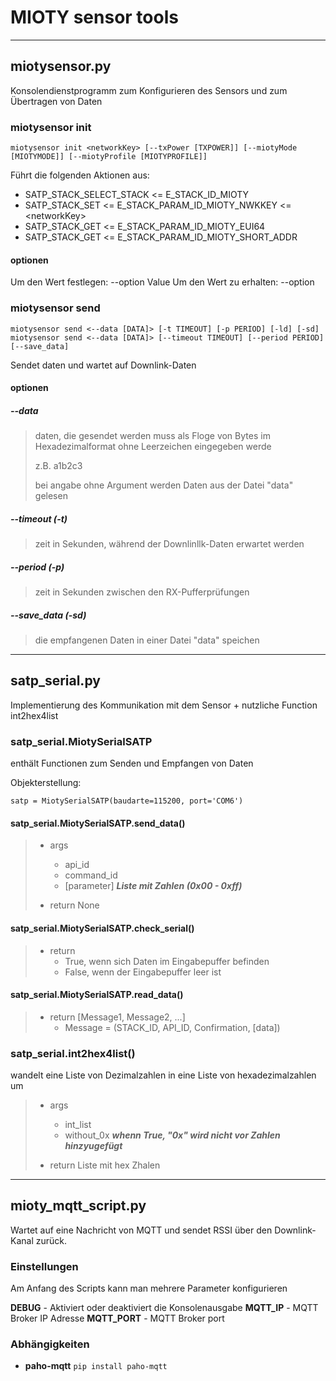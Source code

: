 # MIOTY sensor tools

---

## miotysensor\.py

Konsolendienstprogramm zum Konfigurieren des Sensors und zum Übertragen von Daten

### miotysensor init

    miotysensor init <networkKey> [--txPower [TXPOWER]] [--miotyMode [MIOTYMODE]] [--miotyProfile [MIOTYPROFILE]]

Führt die folgenden Aktionen aus:

- SATP_STACK_SELECT_STACK <= E_STACK_ID_MIOTY
- SATP_STACK_SET <= E_STACK_PARAM_ID_MIOTY_NWKKEY <= \<networkKey\>
- SATP_STACK_GET <= E_STACK_PARAM_ID_MIOTY_EUI64
- SATP_STACK_GET <= E_STACK_PARAM_ID_MIOTY_SHORT_ADDR

#### optionen

Um den Wert festlegen: --option Value
Um den Wert zu erhalten: --option

### miotysensor send

    miotysensor send <--data [DATA]> [-t TIMEOUT] [-p PERIOD] [-ld] [-sd]
    miotysensor send <--data [DATA]> [--timeout TIMEOUT] [--period PERIOD] [--save_data]

Sendet daten und wartet auf Downlink-Daten

#### optionen

##### --data

> daten, die gesendet werden
> muss als Floge von Bytes im Hexadezimalformat ohne Leerzeichen eingegeben werde
>
> z.B. a1b2c3
>
> bei angabe ohne Argument werden Daten aus der Datei "data" gelesen

##### --timeout (-t)

> zeit in Sekunden, während der Downlinllk-Daten erwartet werden

##### --period (-p)

> zeit in Sekunden zwischen den RX-Pufferprüfungen

##### --save_data (-sd)

> die empfangenen Daten in einer Datei "data" speichen

---

## satp_serial\.py

Implementierung des Kommunikation mit dem Sensor + nutzliche Function int2hex4list

### satp_serial\.MiotySerialSATP

enthält Functionen zum Senden und Empfangen von Daten

Objekterstellung:

`satp = MiotySerialSATP(baudarte=115200, port='COM6')`

#### satp_serial\.MiotySerialSATP\.send_data()

> - args
>   - api_id
>   - command_id
>   - [parameter] ***Liste mit Zahlen (0x00 - 0xff)***
>
> - return None

#### satp_serial\.MiotySerialSATP\.check_serial()

> - return
>   - True, wenn sich Daten im Eingabepuffer befinden
>   - False, wenn der Eingabepuffer leer ist

#### satp_serial\.MiotySerialSATP\.read_data()

> - return [Message1, Message2, \.\.\.]
>   - Message = (STACK_ID, API_ID, Confirmation, [data])

### satp_serial\.int2hex4list()

wandelt eine Liste von Dezimalzahlen in eine Liste von hexadezimalzahlen um

> - args
>   - int_list
>   - without_0x ***whenn True, "0x" wird nicht vor Zahlen hinzyugefügt***
>
> - return Liste mit hex Zhalen

---

## mioty_mqtt_script\.py

Wartet auf eine Nachricht von MQTT und sendet RSSI über den Downlink-Kanal zurück\.

### Einstellungen

Am Anfang des Scripts kann man mehrere Parameter konfigurieren

**DEBUG** - Aktiviert oder deaktiviert die Konsolenausgabe
**MQTT_IP** - MQTT Broker IP Adresse
**MQTT_PORT** - MQTT Broker port

### Abhängigkeiten

- **paho-mqtt**
`pip install paho-mqtt`
